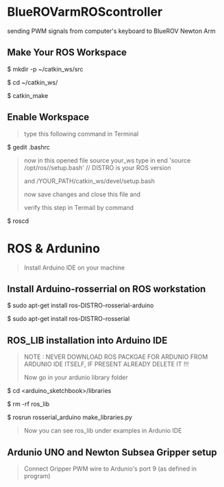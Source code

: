 # BlueROVarmROScontroller
sending PWM signals from computer's keyboard to BlueROV Newton Arm 

## Make Your ROS Workspace 
$ mkdir -p ~/catkin_ws/src

$ cd ~/catkin_ws/

$ catkin_make

## Enable Workspace 

>type this following command in Terminal 

$ gedit .bashrc

>now in this opened file source your_ws 
>type in end 'source /opt/ros/<DISTRO>/setup.bash'      // DISTRO is your ROS version 
>
>and /YOUR_PATH/catkin_ws/devel/setup.bash 
>
>now save changes and close this file and  
>
>verify this step in Termail by command 
  
  
$ roscd 
  
  
  
# ROS & Ardunino 
  
> Install Arduino IDE on your machine 

## Install Arduino-rosserrial on ROS workstation
  
  $ sudo apt-get install ros-DISTRO-rosserial-arduino
  
  $ sudo apt-get install ros-DISTRO-rosserial
  
## ROS_LIB installation into Arduino IDE

> NOTE : NEVER DOWNLOAD ROS PACKGAE FOR ARDUNIO FROM ARDUNIO IDE ITSELF, IF PRESENT ALREADY DELETE IT !!!
>
  > Now go in your ardunio library folder 
  
  $ cd <arduino_sketchbook>/libraries
  
  $ rm -rf ros_lib
  
  $ rosrun rosserial_arduino make_libraries.py
  
> Now you can see ros_lib under examples in Ardunio IDE 
  
  
## Ardunio UNO and Newton Subsea Gripper setup 
  
 > Connect Gripper PWM wire to Ardunio's port 9 (as defined in program) 
  


